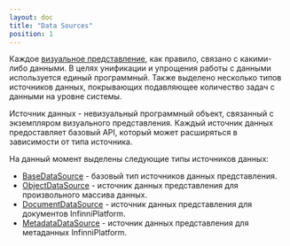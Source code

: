 ```yaml
---
layout: doc
title: "Data Sources"
position: 1
---
```


Каждое [визуальное представление](../KeyConcepts/View/), как правило, связано с какими-либо данными.
В целях унификации и упрощения работы с данными используется единый программный. Также выделено
несколько типов источников данных, покрывающих подавляющее количество задач с данными на уровне системы.

Источник данных - невизуальный программный объект, связанный с экземпляром визуального представления.
Каждый источник данных предоставляет базовый API, который может расширяться в зависимости от типа
источника.

На данный момент выделены следующие типы источников данных:

* [BaseDataSource](BaseDataSource/) - базовый тип источников данных представления.
* [ObjectDataSource](ObjectDataSource/) - источник данных представления для произвольного массива данных.
* [DocumentDataSource](DocumentDataSource/) - источник данных представления для документов InfinniPlatform.
* [MetadataDataSource](MetadataDataSource/) - источник данных представления для метаданных InfinniPlatform.
